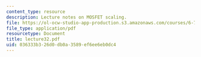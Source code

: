 ```yaml
---
content_type: resource
description: Lecture notes on MOSFET scaling.
file: https://ol-ocw-studio-app-production.s3.amazonaws.com/courses/6-720j-integrated-microelectronic-devices-spring-2007/036333b326d0db0a3589ef6ee6eb0dc4_lecture32.pdf
file_type: application/pdf
resourcetype: Document
title: lecture32.pdf
uid: 036333b3-26d0-db0a-3589-ef6ee6eb0dc4
---
```

